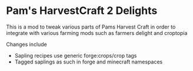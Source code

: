 # Pam's HarvestCraft 2 Delights
This is a mod to tweak various parts of Pams Harvest Craft in order to integrate with various farming mods such as farmers delight and croptopia

Changes include
- Sapling recipes use generic forge:crops/crop tags
- Tagged saplings as such in forge and minecraft namespaces
